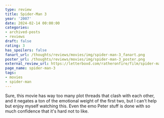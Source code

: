 ```yaml
---
type: review
title: Spider-Man 3
year: '2007'
date: 2024-02-14 00:00:00
categories:
- archived-posts
- reviews
draft: false
rating: 3
has_spoilers: false
fanart_url: /thoughts/reviews/movies/img/spider-man-3_fanart.png
poster_url: /thoughts/reviews/movies/img/spider-man-3_poster.png
external_review_url: https://letterboxd.com/ratheronfire/film/spider-man-3/
page_name: spider-man-3
tags:
- movies
- spider-man
---
```


Sure, this movie has way too many plot threads that clash with each other, and it negates a ton of the emotional weight of the first two, but I can't help but enjoy myself watching this. Even the emo Peter stuff is done with so much confidence that it's hard not to like.

